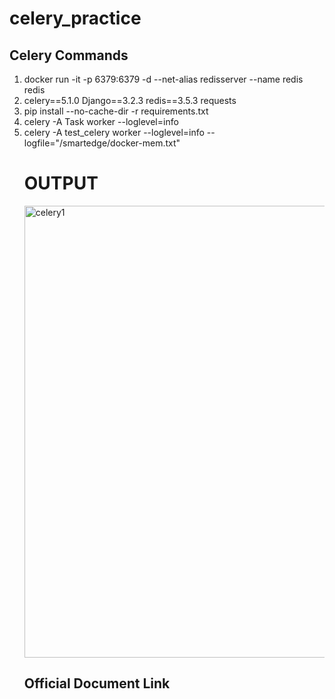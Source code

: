 
# celery_practice



<h2> Celery Commands </h2>
<ol>
  <li>docker run -it -p 6379:6379 -d --net-alias redisserver --name redis redis</li>
  <li>celery==5.1.0
      Django==3.2.3
      redis==3.5.3
    requests </li>
  <li>pip install --no-cache-dir -r requirements.txt</li>
  <li>celery -A Task worker --loglevel=info</li>
  <li>celery -A test_celery worker --loglevel=info --logfile="/smartedge/docker-mem.txt"</li>

  
  <h1> OUTPUT </h1>
  <img width="723" alt="celery1" src="https://user-images.githubusercontent.com/43459908/169967128-348b448a-d106-4568-8245-c2ec4339edde.PNG">

  <h2><b>Official Document Link <a href="https://docs.celeryq.dev/en/stable/userguide/canvas.html"></a></b></h2>
